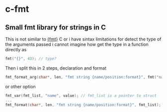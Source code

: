 # c-fmt
Small fmt library for strings in C
---
This is not similar to [{fmt}](https://github.com/fmtlib/fmt)
C or i have sintax limitations for detect the type of the arguments passed
i cannot imagine how get the type in a function directly as
```c
fmt("{}", 43); // type?
```
Then i split this in 2 steps, declaration and format
```c
fmt_format_arg(char*, len, "fmt string {name/position:format}", fmt("name/position", value));
```
or other option
```c
fmt_var(fmt_list, "name", value); // fmt_list is a pointer to struct
...
fmt_format(char*, len, "fmt string {name/position:format}", fmt_list);
```

